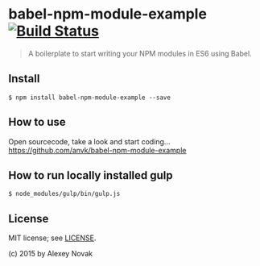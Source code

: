 # babel-npm-module-example [![Build Status](https://travis-ci.org/anvk/babel-npm-module-example.svg?branch=master)](https://travis-ci.org/anvk/babel-npm-module-example)

> A boilerplate to start writing your NPM modules in ES6 using Babel.


## Install

```
$ npm install babel-npm-module-example --save
```

## How to use

Open sourcecode, take a look and start coding...
https://github.com/anvk/babel-npm-module-example

## How to run locally installed gulp

```
$ node_modules/gulp/bin/gulp.js
```

## License

MIT license; see [LICENSE](./LICENSE).

(c) 2015 by Alexey Novak
